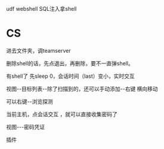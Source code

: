 udf webshell SQL注入拿shell

# CS

进去文件夹，调teamserver

删除shell的话，先点退出，再删除，要不一直弹shell。

有shell了 先sleep 0，会话时间（last）变小，实时交互

视图--目标列表--除了扫描到的，还可以手动添加--右键 横向移动

可以右键--浏览探测

当前主机，点会话交互 ，就可以直接收集密码了

视图---密码凭证

插件



